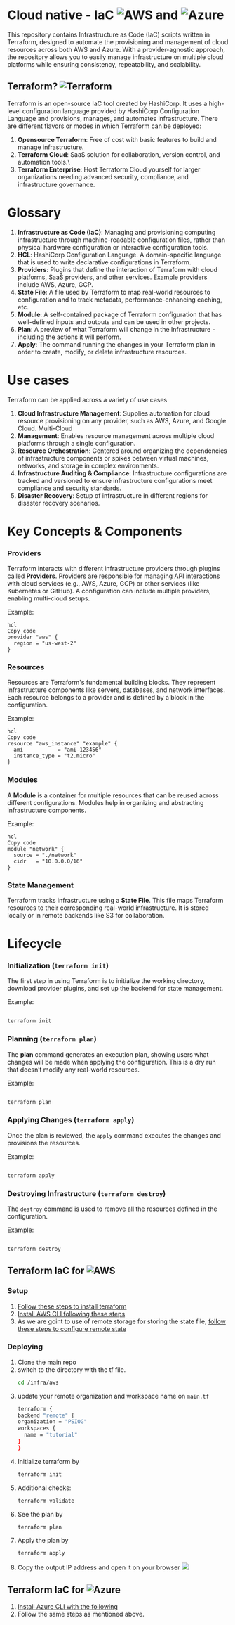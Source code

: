 # Cloud native - IaC ![AWS](https://github.com/Aravind-psiog/cloudops-terraform-modules/blob/readme-for-terraform/assests/aws.png?raw=true) and ![Azure](https://github.com/Aravind-psiog/cloudops-terraform-modules/blob/readme-for-terraform/assests/azure.png?raw=true)

This repository contains Infrastructure as Code (IaC) scripts written in Terraform, designed to automate the provisioning and management of cloud resources across both AWS and Azure. With a provider-agnostic approach, the repository allows you to easily manage infrastructure on multiple cloud platforms while ensuring consistency, repeatability, and scalability.

## Terraform? ![Terraform](https://github.com/Aravind-psiog/cloudops-terraform-modules/blob/main/assests/tf-icon.png?raw=true)

Terraform is an open-source IaC tool created by HashiCorp. It uses a high-level configuration language provided by HashiCorp Configuration Language and provisions, manages, and automates infrastructure. There are different flavors or modes in which Terraform can be deployed:

1. **Opensource Terraform**: Free of cost with basic features to build and manage infrastructure.
2. **Terraform Cloud**: SaaS solution for collaboration, version control, and automation tools.\
3. **Terraform Enterprise**: Host Terraform Cloud yourself for larger organizations needing advanced security, compliance, and infrastructure governance.

# Glossary

1. **Infrastructure as Code (IaC)**: Managing and provisioning computing infrastructure through machine-readable configuration files, rather than physical hardware configuration or interactive configuration tools.
2. **HCL**: HashiCorp Configuration Language. A domain-specific language that is used to write declarative configurations in Terraform.
3. **Providers**: Plugins that define the interaction of Terraform with cloud platforms, SaaS providers, and other services. Example providers include AWS, Azure, GCP.
4. **State File**: A file used by Terraform to map real-world resources to configuration and to track metadata, performance-enhancing caching, etc.
5. **Module**: A self-contained package of Terraform configuration that has well-defined inputs and outputs and can be used in other projects.
6. **Plan**: A preview of what Terraform will change in the Infrastructure - including the actions it will perform.
7. **Apply**: The command running the changes in your Terraform plan in order to create, modify, or delete infrastructure resources.

# Use cases

Terraform can be applied across a variety of use cases

1. **Cloud Infrastructure Management**: Supplies automation for cloud resource provisioning on any provider, such as AWS, Azure, and Google Cloud. Multi-Cloud
2. **Management**: Enables resource management across multiple cloud platforms through a single configuration.
3. **Resource Orchestration**: Centered around organizing the dependencies of infrastructure components or spikes between virtual machines, networks, and storage in complex environments.
4. **Infrastructure Auditing & Compliance**: Infrastructure configurations are tracked and versioned to ensure infrastructure configurations meet compliance and security standards.
5. **Disaster Recovery**: Setup of infrastructure in different regions for disaster recovery scenarios.

# Key Concepts & Components

### Providers

Terraform interacts with different infrastructure providers through plugins called **Providers**. Providers are responsible for managing API interactions with cloud services (e.g., AWS, Azure, GCP) or other services (like Kubernetes or GitHub). A configuration can include multiple providers, enabling multi-cloud setups.

Example:

```
hcl
Copy code
provider "aws" {
  region = "us-west-2"
}

```

### Resources

Resources are Terraform's fundamental building blocks. They represent infrastructure components like servers, databases, and network interfaces. Each resource belongs to a provider and is defined by a block in the configuration.

Example:

```
hcl
Copy code
resource "aws_instance" "example" {
  ami           = "ami-123456"
  instance_type = "t2.micro"
}

```

### Modules

A **Module** is a container for multiple resources that can be reused across different configurations. Modules help in organizing and abstracting infrastructure components.

Example:

```
hcl
Copy code
module "network" {
  source = "./network"
  cidr   = "10.0.0.0/16"
}

```

### State Management

Terraform tracks infrastructure using a **State File**. This file maps Terraform resources to their corresponding real-world infrastructure. It is stored locally or in remote backends like S3 for collaboration.

# Lifecycle

### Initialization (`terraform init`)

The first step in using Terraform is to initialize the working directory, download provider plugins, and set up the backend for state management.

Example:

```bash

terraform init
```

### Planning (`terraform plan`)

The **plan** command generates an execution plan, showing users what changes will be made when applying the configuration. This is a dry run that doesn’t modify any real-world resources.

Example:

```bash

terraform plan
```

### Applying Changes (`terraform apply`)

Once the plan is reviewed, the `apply` command executes the changes and provisions the resources.

Example:

```bash

terraform apply
```

### Destroying Infrastructure (`terraform destroy`)

The `destroy` command is used to remove all the resources defined in the configuration.

Example:

```bash

terraform destroy
```

## Terraform IaC for ![AWS](https://github.com/Aravind-psiog/cloudops-terraform-modules/blob/readme-for-terraform/assests/aws.png?raw=true)

### Setup

1. [Follow these steps to install terraform](https://developer.hashicorp.com/terraform/tutorials/aws-get-started/install-cli)
2. [Install AWS CLI following these steps](https://docs.aws.amazon.com/cli/latest/userguide/getting-started-install.html)
3. As we are goint to use of remote storage for storing the state file, [follow these steps to configure remote state](https://developer.hashicorp.com/terraform/tutorials/aws-get-started/aws-remote)

### Deploying

1. Clone the main repo
2. switch to the directory with the tf file.
   ```bash
   cd /infra/aws
   ```
3. update your remote organization and workspace name on `main.tf`
   ```bash
   terraform {
   backend "remote" {
   organization = "PSIOG"
   workspaces {
     name = "tutorial"
   }
   }
   ```
4. Initialize terraform by
   ```bash
   terraform init
   ```
5. Additional checks:
   ```bash
   terraform validate
   ```
6. See the plan by
   ```bash
   terraform plan
   ```
7. Apply the plan by
   ```bash
   terraform apply
   ```
8. Copy the output IP address and open it on your browser
   ![](https://github.com/Aravind-psiog/cloudops-terraform-modules/blob/readme-for-terraform/assests/tf.gif?raw=true)

## Terraform IaC for ![Azure](https://github.com/Aravind-psiog/cloudops-terraform-modules/blob/readme-for-terraform/assests/azure.png?raw=true)

1. [Install Azure CLI with the following](https://developer.hashicorp.com/terraform/tutorials/azure-get-started/azure-build)
2. Follow the same steps as mentioned above.
